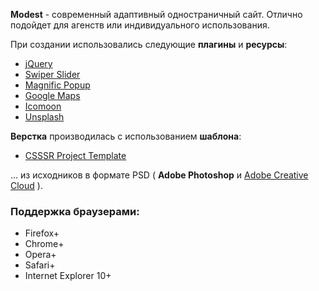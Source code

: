 **Modest** - современный адаптивный одностраничный сайт. Отлично подойдет для агенств или индивидуального использования.

При создании использовались следующие **плагины** и **ресурсы**:

* [jQuery]( https://jquery.com/ "jQuery" )
* [Swiper Slider]( http://idangero.us/swiper/ "Swiper Slider" )
* [Magnific Popup]( http://dimsemenov.com/plugins/magnific-popup/ "Magnific Popup" )
* [Google Maps]( https://developers.google.com/maps/web/ "Google Maps" )
* [Icomoon]( https://icomoon.io/ "Icomoon" )
* [Unsplash]( https://unsplash.com/ "Unsplash" )

**Верстка** производилась с использованием **шаблона**:
- [CSSSR Project Template]( https://github.com/CSSSR/csssr-project-template "CSSSR Project Template" )

... из исходников в формате PSD ( **Adobe Photoshop** и [Adobe Creative Cloud]( https://assets.adobe.com/ "Adobe Creative Cloud" ) ).

### Поддержка браузерами:

* Firefox+
* Chrome+
* Opera+
* Safari+
* Internet Explorer 10+
